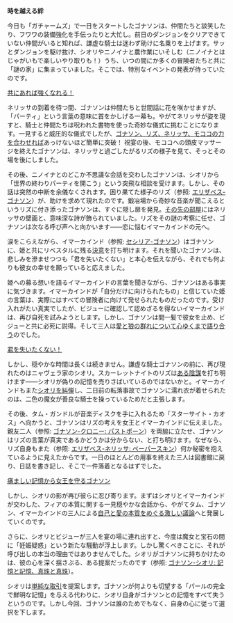 <!-- title: ゴナソン・G -->
<!-- status: 生存 -->

**時を越える絆**

今日も「ガチャームズ」で一日をスタートしたゴナソンは、仲間たちと談笑したり、フワワの装備強化を手伝ったりと大忙し。前日のダンジョンをクリアできていない仲間がいると知れば、謙虚な騎士は迷わず助けに名乗りを上げます。サッとダンジョンを駆け抜け、シオリやニノイナと農作業にいそしむ（ニノイナとはじゃがいもで楽しいやり取りも！）うち、いつの間にか多くの冒険者たちと共に「謎の家」に集まっていました。そこでは、特別なイベントの発表が待っていたのです。

[共にあれば強くなれる！](#embed:https://www.youtube.com/watch?v=p5xrAxTh8ho&t=2213s)

ネリッサの到着を待つ間、ゴナソンは仲間たちと世間話に花を咲かせますが、「パーティ」という言葉の意味に首をかしげる一幕も。やがてネリッサが姿を現すと、騎士と仲間たちは呪われた書物を使った奇妙な儀式に挑むことになります。一見すると威圧的な儀式でしたが、[ゴナソン、リズ、ネリッサ、モココの力を合わせれば](https://www.youtube.com/watch?v=p5xrAxTh8ho&t=3914s)あっけないほど簡単に突破！ 祝宴の後、モココへの頭皮マッサージを終えたゴナソンは、ネリッサと過ごしたがるリズの様子を見て、そっとその場を後にしました。

その後、ニノイナとのどこか不思議な会話を交わしたゴナソンは、シオリから「世界の終わりパーティを開こう」という突飛な相談を受けます。しかし、その話は突然の中断を余儀なくされます。困り果てた様子のリズ（参照: [エリザベス-ゴナソン](#edge:liz-gigi)）が、助けを求めて現れたのです。鍛冶場から奇妙な音楽が聞こえるというリズに付き添ったゴナソンは、すぐに隠し扉を発見。[その先の部屋](https://www.youtube.com/watch?v=p5xrAxTh8ho&t=6694s)にはネリッサの壁画と、意味深な詩が飾られていました。リズをその謎の考察に任せ、ゴナソンは次なる呼び声へと向かいます――恋に悩むイマーカインドの元へ。

涙をこらえながら、イマーカインド（参照: [セシリア-ゴナソン](#edge:cecilia-gigi)）はゴナソンに、姫と共にリベスタルに残る[決意](https://www.youtube.com/watch?v=p5xrAxTh8ho&t=7987s)を打ち明けます。それを聞いたゴナソンは、悲しみを滲ませつつも「君を失いたくない」と本心を伝えながら、それでも何よりも彼女の幸せを願っていると応えました。

姫への募る想いを語るイマーカインドの言葉を聞きながら、ゴナソンはある事実に気づきます。イマーカインドが「自分だけに向けられたもの」と信じていた姫の言葉は、実際にはすべての冒険者に向けて発せられたものだったのです。受け入れがたい真実でしたが、ビジューに確認して認めざるを得ないイマーカインドは、再び自死を試みようとします。しかし、ゴナソンは間一髪で彼女を止め、ビジューと共に必死に説得。そして三人は[愛と狼の群れについて心ゆくまで語り合う](https://www.youtube.com/watch?v=p5xrAxTh8ho&t=9264s)のでした。

[君を失いたくない！](#embed:https://www.youtube.com/watch?v=p5xrAxTh8ho&t=8933s)

しかし、穏やかな時間は長くは続きません。謙虚な騎士ゴナソンの前に、再び現れたのはニャヴェラ家のシオリ。スカーレットナイトのリズは[ある陰謀](https://www.youtube.com/watch?v=p5xrAxTh8ho&t=9461s)を打ち明けます――シオリが偽りの記憶を売りさばいているのではないかと。イマーカインドもまた[シオリを糾弾](https://www.youtube.com/watch?v=p5xrAxTh8ho&t=9785s)し、二日前の転落事故でゴナソンに濡れ衣が着せられたのは、二色の魔女が善良な騎士を操っているためだと主張します。

その後、タム・ガンドルが音楽ディスクを手に入れるため「スターサイト・カオス」へ向かうと、ゴナソンはリズの考えを女王とイマーカインドに伝えました。親友二人（参照: [ゴナソン-クロニー: パストポーン](#edge:kronii-gigi)）を両脇に立たせ、ゴナソンはリズの言葉が真実であるかどうかは分からない、と打ち明けます。なぜなら、リズ自身もまた（参照: [エリザベス-ネリッサ: ペーパースキン](#edge:liz-nerissa)）何か秘密を抱えているように見えたからです。一日のほとんどの用事を終えた三人は図書館に戻り、日誌を書き記し、そこで一件落着となるはずでした。

[痛ましい記憶から女王を守るゴナソン](#embed:https://www.youtube.com/watch?v=p5xrAxTh8ho&t=12744s)

しかし、シオリの影が再び彼らに忍び寄ります。まずはシオリとイマーカインドが交わした、フィアの本質に関する一見穏やかな会話から、やがてタム、ゴナソン、イマーカインドの三人による[自己と愛の本質をめぐる激しい議論](https://www.youtube.com/watch?v=p5xrAxTh8ho&t=13617s)へと発展していくのです。

さらに、シオリとビジューが三人を宴の場に連れ出すと、今度は魔女と宝石の間に「妊娠疑惑」という新たな騒動が浮上します。しかし驚くべきことに、それが呼び出しの本当の理由ではありませんでした。シオリがゴナソンに持ちかけたのは、彼の心を深く揺さぶる、ある提案だったのです（参照: [ゴナソン-シオリ: 記憶と記憶、真珠と真珠](#edge:gigi-shiori)）。

シオリは[単純な取引](https://www.youtube.com/watch?v=p5xrAxTh8ho&t=14956s)を提案します。ゴナソンが何よりも切望する「パールの完全で鮮明な記憶」を与える代わりに、シオリ自身がゴナソンとの記憶をすべて失うというのです。しかし今回、ゴナソンは誰のためでもなく、自身の心に従って選択を下します。